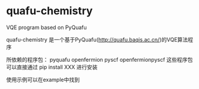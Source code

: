 # quafu-chemistry
VQE program based on PyQuafu


quafu-chemistry 是一个基于PyQuafu(http://quafu.baqis.ac.cn/)的VQE算法程序


所依赖的程序包：
pyquafu
openfermion
pyscf
openfermionpyscf
这些程序包可以直接通过 pip install XXX 进行安装

使用示例可以在example中找到
